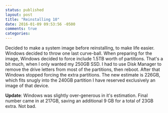 ```yaml
---
status: published
layout: post
title: "Reinstalling 10"
date: 2016-01-09 09:53:56 -0500
comments: true
categories:
---
```


Decided to make a system image before reinstalling, to make life easier. Windows decided to throw one last curve-ball. When preparing for the image, Windows decided to force include 1.5TB worth of partitions. That's a bit much, when I only wanted my 250GB SSD. I had to use Disk Manager to remove the drive letters from most of the partitions, then reboot. After that Windows stopped forcing the extra partitions. The new estimate is 226GB, which fits snugly into the 240GB partition I have reserved exclusively an image of that device.

**Update**: Windows was slightly over-generous in it's estimation. Final number came in at 217GB, saving an additional 9 GB for a total of 23GB extra. Not bad.